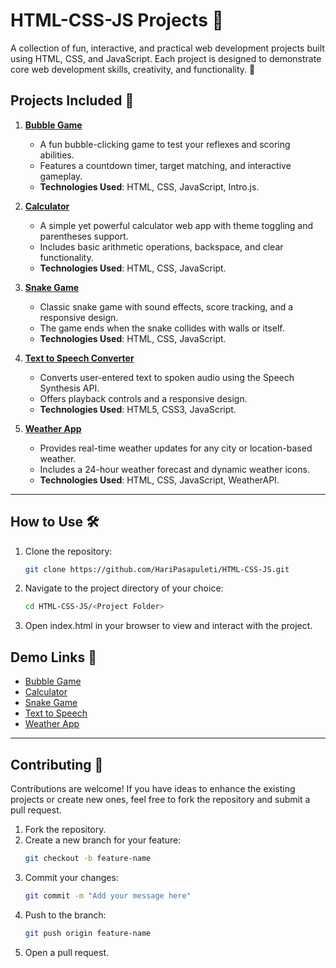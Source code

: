 # HTML-CSS-JS Projects 🌟

A collection of fun, interactive, and practical web development projects built using HTML, CSS, and JavaScript. Each project is designed to demonstrate core web development skills, creativity, and functionality. 🚀

## Projects Included 📂

1. [**Bubble Game**](./Bubble%20Game)
   - A fun bubble-clicking game to test your reflexes and scoring abilities.
   - Features a countdown timer, target matching, and interactive gameplay.
   - **Technologies Used**: HTML, CSS, JavaScript, Intro.js.

2. [**Calculator**](./Calculator)
   - A simple yet powerful calculator web app with theme toggling and parentheses support.
   - Includes basic arithmetic operations, backspace, and clear functionality.
   - **Technologies Used**: HTML, CSS, JavaScript.

3. [**Snake Game**](./Snake%20Game)
   - Classic snake game with sound effects, score tracking, and a responsive design.
   - The game ends when the snake collides with walls or itself.
   - **Technologies Used**: HTML, CSS, JavaScript.

4. [**Text to Speech Converter**](./Text-to-Speech)
   - Converts user-entered text to spoken audio using the Speech Synthesis API.
   - Offers playback controls and a responsive design.
   - **Technologies Used**: HTML5, CSS3, JavaScript.

5. [**Weather App**](./Weather%20App)
   - Provides real-time weather updates for any city or location-based weather.
   - Includes a 24-hour weather forecast and dynamic weather icons.
   - **Technologies Used**: HTML, CSS, JavaScript, WeatherAPI.

---

## How to Use 🛠️

1. Clone the repository:
   ```bash
   git clone https://github.com/HariPasapuleti/HTML-CSS-JS.git
   ```
2. Navigate to the project directory of your choice:
   ```bash
   cd HTML-CSS-JS/<Project Folder>
   ```
3. Open index.html in your browser to view and interact with the project.

## Demo Links 🔗

- [Bubble Game](https://haripasapuleti.github.io/Bubble-Game/)
- [Calculator](https://haripasapuleti.github.io/Calculator/)
- [Snake Game](https://haripasapuleti.github.io/Snake-Game/)
- [Text to Speech](https://haripasapuleti.github.io/Text-to-Speech/)
- [Weather App](https://haripasapuleti.github.io/Weather-App/)

---

## Contributing 🤝

Contributions are welcome! If you have ideas to enhance the existing projects or create new ones, feel free to fork the repository and submit a pull request.

1. Fork the repository.
2. Create a new branch for your feature:
   ```bash
   git checkout -b feature-name
   ```
3. Commit your changes:
   ```bash
   git commit -m "Add your message here"
   ```
4. Push to the branch:
   ```bash
   git push origin feature-name
   ```
5. Open a pull request.
